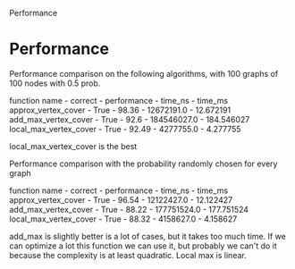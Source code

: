 Performance

# Performance

Performance comparison on the following algorithms, with 100 graphs of 100 nodes with 0.5 prob.

function name - correct - performance - time_ns - time_ms
approx_vertex_cover  -  True  -  98.36  -  12672191.0  -  12.672191
add_max_vertex_cover  -  True  -  92.6  -  184546027.0  -  184.546027
local_max_vertex_cover  -  True  -  92.49  -  4277755.0  -  4.277755

local_max_vertex_cover is the best

Performance comparison with the probability randomly chosen for every graph

function name - correct - performance - time_ns - time_ms
approx_vertex_cover  -  True  -  96.54  -  12122427.0  -  12.122427
add_max_vertex_cover  -  True  -  88.22  -  177751524.0  -  177.751524
local_max_vertex_cover  -  True  -  88.32  -  4158627.0  -  4.158627

add_max is slightly better is a lot of cases, but it takes too much time. If we can optimize a lot this function we can use it, but probably we can't do it because the complexity is at least quadratic.
Local max is linear.


